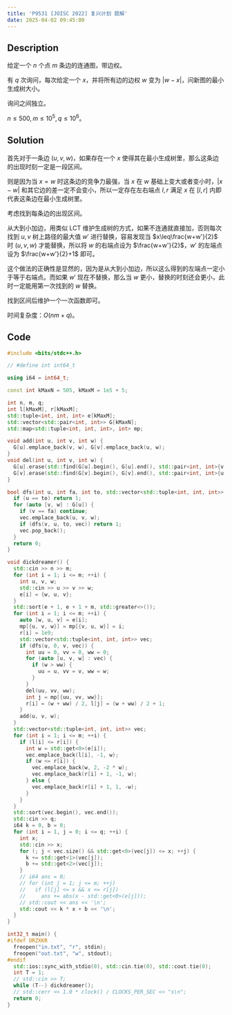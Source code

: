 ```yaml
---
title: 'P9531 [JOISC 2022] 复兴计划 题解'
date: 2025-04-02 09:45:00
---
```


## Description

给定一个 $n$ 个点 $m$ 条边的连通图，带边权。

有 $q$ 次询问，每次给定一个 $x$，并将所有边的边权 $w$ 变为 $|w-x|$，问新图的最小生成树大小。

询问之间独立。

$n\leq 500,m\leq 10^5,q\leq 10^6$。

## Solution

首先对于一条边 $(u,v,w)$，如果存在一个 $x$ 使得其在最小生成树里，那么这条边的出现时刻一定是一段区间。

则是因为当 $x=w$ 时这条边的竞争力最强，当 $x$ 在 $w$ 基础上变大或者变小时，$|x-w|$ 和其它边的差一定不会变小，所以一定存在左右端点 $l,r$ 满足 $x$ 在 $[l,r]$ 内即代表这条边在最小生成树里。

考虑找到每条边的出现区间。

从大到小加边，用类似 LCT 维护生成树的方式，如果不连通就直接加，否则每次找到 $u,v$ 树上路径的最大值 $w'$ 进行替换，容易发现当 $x\leq\frac{w+w'}{2}$ 时 $(u,v,w)$ 才能替换，所以将 $w$ 的右端点设为 $\frac{w+w'}{2}$，$w'$ 的左端点设为 $\frac{w+w'}{2}+1$ 即可。

这个做法的正确性是显然的，因为是从大到小加边，所以这么得到的左端点一定小于等于右端点。而如果 $w'$ 现在不替换，那么当 $w$ 更小，替换的时刻还会更小，此时一定能用第一次找到的 $w$ 替换。

找到区间后维护一个一次函数即可。

时间复杂度：$O(nm+q)$。

## Code

```cpp
#include <bits/stdc++.h>

// #define int int64_t

using i64 = int64_t;

const int kMaxN = 505, kMaxM = 1e5 + 5;

int n, m, q;
int l[kMaxM], r[kMaxM];
std::tuple<int, int, int> e[kMaxM];
std::vector<std::pair<int, int>> G[kMaxN];
std::map<std::tuple<int, int, int>, int> mp;

void add(int u, int v, int w) {
  G[u].emplace_back(v, w), G[v].emplace_back(u, w);
}
void del(int u, int v, int w) {
  G[u].erase(std::find(G[u].begin(), G[u].end(), std::pair<int, int>{v, w}));
  G[v].erase(std::find(G[v].begin(), G[v].end(), std::pair<int, int>{u, w}));
}

bool dfs(int u, int fa, int to, std::vector<std::tuple<int, int, int>> &vec) {
  if (u == to) return 1;
  for (auto [v, w] : G[u]) {
    if (v == fa) continue;
    vec.emplace_back(u, v, w);
    if (dfs(v, u, to, vec)) return 1;
    vec.pop_back();
  }
  return 0;
}

void dickdreamer() {
  std::cin >> n >> m;
  for (int i = 1; i <= m; ++i) {
    int u, v, w;
    std::cin >> u >> v >> w;
    e[i] = {w, u, v};
  }
  std::sort(e + 1, e + 1 + m, std::greater<>());
  for (int i = 1; i <= m; ++i) {
    auto [w, u, v] = e[i];
    mp[{u, v, w}] = mp[{v, u, w}] = i;
    r[i] = 1e9;
    std::vector<std::tuple<int, int, int>> vec;
    if (dfs(u, 0, v, vec)) {
      int uu = 0, vv = 0, ww = 0;
      for (auto [u, v, w] : vec) {
        if (w > ww) {
          uu = u, vv = v, ww = w;
        }
      }
      del(uu, vv, ww);
      int j = mp[{uu, vv, ww}];
      r[i] = (w + ww) / 2, l[j] = (w + ww) / 2 + 1;
    }
    add(u, v, w);
  }
  std::vector<std::tuple<int, int, int>> vec;
  for (int i = 1; i <= m; ++i) {
    if (l[i] <= r[i]) {
      int w = std::get<0>(e[i]);
      vec.emplace_back(l[i], -1, w);
      if (w <= r[i]) {
        vec.emplace_back(w, 2, -2 * w);
        vec.emplace_back(r[i] + 1, -1, w);
      } else {
        vec.emplace_back(r[i] + 1, 1, -w);
      }
    }
  }
  std::sort(vec.begin(), vec.end());
  std::cin >> q;
  i64 k = 0, b = 0;
  for (int i = 1, j = 0; i <= q; ++i) {
    int x;
    std::cin >> x;
    for (; j < vec.size() && std::get<0>(vec[j]) <= x; ++j) {
      k += std::get<1>(vec[j]);
      b += std::get<2>(vec[j]);
    }
    // i64 ans = 0;
    // for (int j = 1; j <= m; ++j)
    //   if (l[j] <= x && x <= r[j])
    //     ans += abs(x - std::get<0>(e[j]));
    // std::cout << ans << '\n';
    std::cout << k * x + b << '\n';
  }
}

int32_t main() {
#ifdef ORZXKR
  freopen("in.txt", "r", stdin);
  freopen("out.txt", "w", stdout);
#endif
  std::ios::sync_with_stdio(0), std::cin.tie(0), std::cout.tie(0);
  int T = 1;
  // std::cin >> T;
  while (T--) dickdreamer();
  // std::cerr << 1.0 * clock() / CLOCKS_PER_SEC << "s\n";
  return 0;
}
```